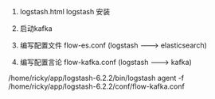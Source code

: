 1. logstash.html logstash 安装

2. 启动kafka

3. 编写配置文件 flow-es.conf (logstash ---> elasticsearch)

4. 编写配置言论 flow-kafka.conf (logstash ---> kafka)

/home/ricky/app/logstash-6.2.2/bin/logstash agent -f /home/ricky/app/logstash-6.2.2/conf/flow-kafka.conf